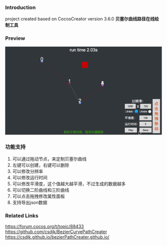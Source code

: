 ### Introduction

project created based on CocosCreator version 3.6.0 **贝塞尔曲线路径在线绘制工具** 

### Preview
![image](../../../gif/202203/2022030565.gif)

### 功能支持
1. 可以通过拖动节点，来定制贝塞尔曲线
2. 左键可以创建，右键可以删除
3. 可以修改分辨率
4. 可以修改运行时间
5. 可以修改平滑度，这个值越大越平滑，不过生成的数据越多
6. 可以切换二阶曲线和三阶曲线
7. 可以点击拖拽修改属性面板
8. 支持导出json数据

### Related Links
https://forum.cocos.org/t/topic/88433    
https://github.com/csdjk/BezierCurvePathCreater    
https://csdjk.github.io/bezierPathCreater.github.io/